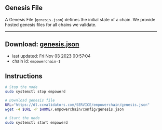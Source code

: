## Genesis File
A Genesis File (`genesis.json`) defines the initial state of a chain. We provide hosted genesis files for all chains we validate.

---
**Download: [genesis.json](https://dl.ccvalidators.com/SERVICE/empowerchain/genesis.json)**
---

- last updated: Fri Nov 03 2023 00:57:04
- chain id: `empowerchain-1`

## Instructions
```sh
# Stop the node
sudo systemctl stop empowerd

# Download genesis file
URL="https://dl.ccvalidators.com/SERVICE/empowerchain/genesis.json"
wget -4 $URL -P $HOME/.empowerchain/config/genesis.json

# Start the node
sudo systemctl start empowerd
```
